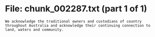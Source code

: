 ﻿# File: chunk_002287.txt (part 1 of 1)
```
We acknowledge the traditional owners and custodians of country throughout Australia and acknowledge their continuing connection to land, waters and community.
```


